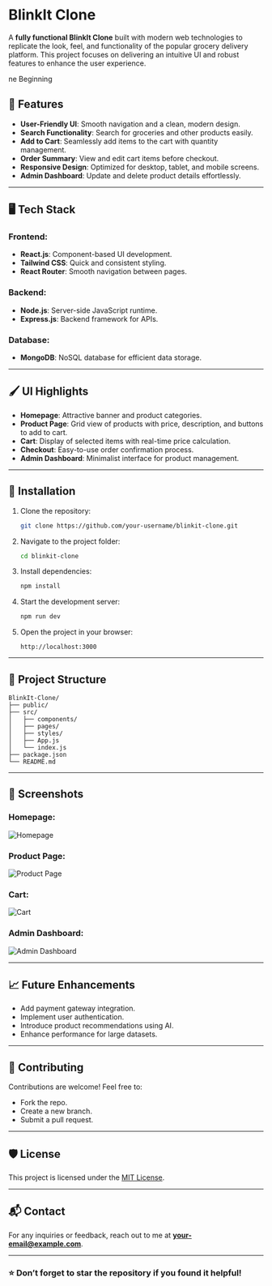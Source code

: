 # BlinkIt Clone

A **fully functional BlinkIt Clone** built with modern web technologies to replicate the look, feel, and functionality of the popular grocery delivery platform. This project focuses on delivering an intuitive UI and robust features to enhance the user experience.

ne Beginning

## 🌟 Features

- **User-Friendly UI**: Smooth navigation and a clean, modern design.
- **Search Functionality**: Search for groceries and other products easily.
- **Add to Cart**: Seamlessly add items to the cart with quantity management.
- **Order Summary**: View and edit cart items before checkout.
- **Responsive Design**: Optimized for desktop, tablet, and mobile screens.
- **Admin Dashboard**: Update and delete product details effortlessly.

---

## 🖥️ Tech Stack

### Frontend:

- **React.js**: Component-based UI development.
- **Tailwind CSS**: Quick and consistent styling.
- **React Router**: Smooth navigation between pages.

### Backend:

- **Node.js**: Server-side JavaScript runtime.
- **Express.js**: Backend framework for APIs.

### Database:

- **MongoDB**: NoSQL database for efficient data storage.

---

## 🖌️ UI Highlights

- **Homepage**: Attractive banner and product categories.
- **Product Page**: Grid view of products with price, description, and buttons to add to cart.
- **Cart**: Display of selected items with real-time price calculation.
- **Checkout**: Easy-to-use order confirmation process.
- **Admin Dashboard**: Minimalist interface for product management.

---

## 🚀 Installation

1. Clone the repository:

   ```bash
   git clone https://github.com/your-username/blinkit-clone.git
   ```

2. Navigate to the project folder:

   ```bash
   cd blinkit-clone
   ```

3. Install dependencies:

   ```bash
   npm install
   ```

4. Start the development server:

   ```bash
   npm run dev
   ```

5. Open the project in your browser:
   ```
   http://localhost:3000
   ```

---

## 📂 Project Structure

```
BlinkIt-Clone/
├── public/
├── src/
│   ├── components/
│   ├── pages/
│   ├── styles/
│   ├── App.js
│   └── index.js
├── package.json
└── README.md
```

---

## 📸 Screenshots

### Homepage:

![Homepage](https://via.placeholder.com/800x400)

### Product Page:

![Product Page](https://via.placeholder.com/800x400)

### Cart:

![Cart](https://via.placeholder.com/800x400)

### Admin Dashboard:

![Admin Dashboard](https://via.placeholder.com/800x400)

---

## 📈 Future Enhancements

- Add payment gateway integration.
- Implement user authentication.
- Introduce product recommendations using AI.
- Enhance performance for large datasets.

---

## 🤝 Contributing

Contributions are welcome! Feel free to:

- Fork the repo.
- Create a new branch.
- Submit a pull request.

---

## 🛡️ License

This project is licensed under the [MIT License](LICENSE).

---

## 📬 Contact

For any inquiries or feedback, reach out to me at **your-email@example.com**.

---

### ⭐ Don’t forget to star the repository if you found it helpful!
